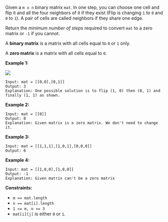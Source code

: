 Given a `m x n` binary matrix `mat`. In one step, you can choose one cell and
flip it and all the four neighbors of it if they exist (Flip is changing `1`
to `0` and `0` to `1`). A pair of cells are called neighbors if they share one
edge.

Return the _minimum number of steps_ required to convert `mat` to a zero
matrix or `-1` if you cannot.

A **binary matrix** is a matrix with all cells equal to `0` or `1` only.

A **zero matrix** is a matrix with all cells equal to `0`.



**Example 1:**

![](https://assets.leetcode.com/uploads/2019/11/28/matrix.png)

    
    
    Input: mat = [[0,0],[0,1]]
    Output: 3
    Explanation: One possible solution is to flip (1, 0) then (0, 1) and finally (1, 1) as shown.
    

**Example 2:**

    
    
    Input: mat = [[0]]
    Output: 0
    Explanation: Given matrix is a zero matrix. We don't need to change it.
    

**Example 3:**

    
    
    Input: mat = [[1,1,1],[1,0,1],[0,0,0]]
    Output: 6
    

**Example 4:**

    
    
    Input: mat = [[1,0,0],[1,0,0]]
    Output: -1
    Explanation: Given matrix can't be a zero matrix
    



**Constraints:**

  * `m == mat.length`
  * `n == mat[i].length`
  * `1 <= m, n <= 3`
  * `mat[i][j]` is either `0` or `1`.

